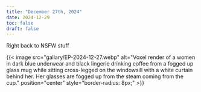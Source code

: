 ```yaml
---
title: "December 27th, 2024"
date: 2024-12-29
toc: false
draft: false
---
```


Right back to NSFW stuff

{{< image src="gallary/EP-2024-12-27.webp" alt="Voxel render of a women in dark blue underwear and black lingerie drinking coffee from a fogged up glass mug while sitting cross-legged on the windowsill with a white curtain behind her. Her glasses are fogged up from the steam coming from the cup." position="center" style="border-radius: 8px;" >}}
